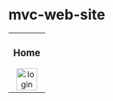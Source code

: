 # mvc-web-site
<table width="100%">
<tr>
  <td>
<h3 align="center">Home</h3>
<div align="center">
<img src="https://i.imgur.com/BFUUvHb.png" width="85%" alt="login">
  
</div>
                                                                                      
</td>

</table>     
  
